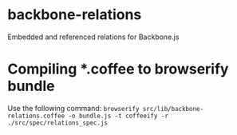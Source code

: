 backbone-relations
==================

Embedded and referenced relations for Backbone.js


Compiling \*.coffee to browserify bundle
========================================

Use the following command: ```browserify src/lib/backbone-relations.coffee -o bundle.js -t coffeeify -r ./src/spec/relations_spec.js```
